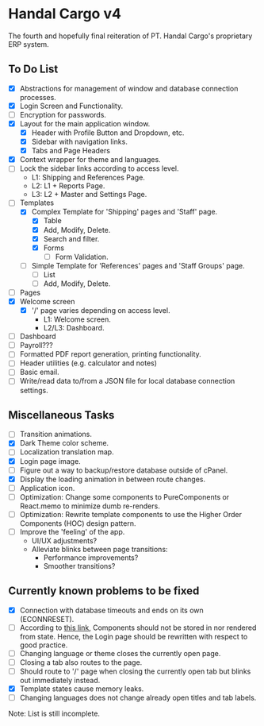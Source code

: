 # Handal Cargo v4

The fourth and hopefully final reiteration of PT. Handal Cargo's proprietary ERP system.

## To Do List

- [x] Abstractions for management of window and database connection processes.
- [x] Login Screen and Functionality.
- [ ] Encryption for passwords.
- [x] Layout for the main application window.
  - [x] Header with Profile Button and Dropdown, etc.
  - [x] Sidebar with navigation links.
  - [x] Tabs and Page Headers
- [x] Context wrapper for theme and languages.
- [ ] Lock the sidebar links according to access level.
  - L1: Shipping and References Page.
  - L2: L1 + Reports Page.
  - L3: L2 + Master and Settings Page.
- [ ] Templates
  - [x] Complex Template for 'Shipping' pages and 'Staff' page.
    - [x] Table
    - [x] Add, Modify, Delete.
    - [x] Search and filter.
    - [x] Forms
      - [ ] Form Validation.
  - [ ] Simple Template for 'References' pages and 'Staff Groups' page.
    - [ ] List
    - [ ] Add, Modify, Delete.
- [ ] Pages
- [x] Welcome screen
  - [x] '/' page varies depending on access level.
    - L1: Welcome screen.
    - L2/L3: Dashboard.
- [ ] Dashboard
- [ ] Payroll???
- [ ] Formatted PDF report generation, printing functionality.
- [ ] Header utilities (e.g. calculator and notes)
- [ ] Basic email.
- [ ] Write/read data to/from a JSON file for local database connection settings.

## Miscellaneous Tasks

- [ ] Transition animations.
- [x] Dark Theme color scheme.
- [ ] Localization translation map.
- [x] Login page image.
- [ ] Figure out a way to backup/restore database outside of cPanel.
- [x] Display the loading animation in between route changes.
- [ ] Application icon.
- [ ] Optimization: Change some components to PureComponents or React.memo to minimize dumb re-renders.
- [ ] Optimization: Rewrite template components to use the Higher Order Components (HOC) design pattern.
- [ ] Improve the 'feeling' of the app.
  - UI/UX adjustments?
  - Alleviate blinks between page transitions:
    - Performance improvements?
    - Smoother transitions?

## Currently known problems to be fixed

- [x] Connection with database timeouts and ends on its own (ECONNRESET).
- [ ] According to [this link](https://stackoverflow.com/questions/47875097/add-element-to-a-state-react), Components should not be stored in nor rendered from state. Hence, the Login page should be rewritten with respect to good practice.
- [ ] Changing language or theme closes the currently open page.
- [ ] Closing a tab also routes to the page.
- [ ] Should route to '/' page when closing the currently open tab but blinks out immediately instead.
- [x] Template states cause memory leaks.
- [ ] Changing languages does not change already open titles and tab labels.

Note: List is still incomplete.
